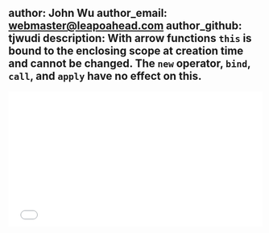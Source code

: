 author: John Wu
author_email: webmaster@leapoahead.com
author_github: tjwudi
description: With arrow functions `this` is bound to the enclosing scope at creation time and cannot be changed. The `new` operator, `bind`, `call`, and `apply` have no effect on this.
---

<iframe height='268' scrolling='no' src='//codepen.io/tjwudi/embed/WvRYKo/?height=268&theme-id=15620&default-tab=js' frameborder='no' allowtransparency='true' allowfullscreen='true' style='width: 100%;'>See the Pen <a href='http://codepen.io/tjwudi/pen/WvRYKo/'>ES6 Powerful Parts - Arrow function lexical scoping</a> by John Wu (<a href='http://codepen.io/tjwudi'>@tjwudi</a>) on <a href='http://codepen.io'>CodePen</a>.
</iframe>